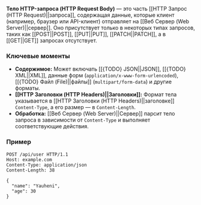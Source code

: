**Тело HTTP-запроса (HTTP Request Body)** — это часть [[HTTP Запрос (HTTP Request)||запроса]], содержащая данные, которые клиент (например, браузер или API-клиент) отправляет на [[Веб Сервер (Web Server)||сервер]]. Оно присутствует только в некоторых типах запросов, таких как [[POST||POST]], [[PUT||PUT]], [[PATCH||PATCH]], а в [[GET||GET]] запросах отсутствует.


### Ключевые моменты

- **Содержимое:** Может включать [[{TODO} JSON||JSON]], [[{TODO} XML||XML]], данные форм (`application/x-www-form-urlencoded`), [[{TODO} Файл (File)||файлы]] (`multipart/form-data`) и другие форматы.
- **[[HTTP Заголовки (HTTP Headers)||Заголовки]]:** Формат тела указывается в [[HTTP Заголовки (HTTP Headers)||заголовке]] `Content-Type`, а его размер — в `Content-Length`.
- **Обработка:** [[Веб Сервер (Web Server)||Сервер]] парсит тело запроса в зависимости от `Content-Type` и выполняет соответствующие действия.


### Пример

```http
POST /api/user HTTP/1.1
Host: example.com
Content-Type: application/json
Content-Length: 38

{
  "name": "Yauheni",
  "age": 30
}
```